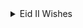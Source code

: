 <details>
  <summary>Eid II Wishes</summary>

<details>
<summary> EXPAND TOWARDS GREETINGS</summary>
  
  ```
  Privileged to see your presence here!
  ```
  
<details>
        <summary>Eid_II Checklist: Primary celebration and festival</summary>

   - [ ]  Scale: Major impact
   - [ ]  Category: Religion
   - [ ]  Emotional range: Highly sensitive
   - [ ]  Invitation at my home: Open for all
   - [ ]  Vocal pitch: Minor chord
   - [ ]  Dress: Festive and cheerful but nevermin

        </details>

<details>
        <summary>
        RASHADUL ISLAM ross</summary>

<details>
            <summary>Developed by</summary>

   * B.Sc. in Computer Science, CA
   * B.Sc. in Computer Engineering, BD

<details>
            <summary>Specialization</summary>

   + Computer System & Software
   + Software Engineering


<details>
            <summary>Expertise</summary>

   + Enterprise inauguration and expansion
   + System or Software Design and Development
   + A.I. & devOP
   + Consulting
   + Business Intelligence and Big Data
   + Liaison
   + Country Lead
   + University speech giving
   + So much in corporates, social responsibility
   + STEM community development
   + Charity

 </details>
 </details>
 </details>
</details>

<details>
        <summary> Greeting</summary>

   > Eid is in you! Everything senses great if you make it sensible and attentive greatness. Happy holidays & feast to you and your f&f both at home and abroad.

   > ঈদ আপনার মাঝেই! আপনি সর্বজনীন অবহিত ও স্বীকৃত বৈশিষ্ট্য অনুভূতিতে থাকলে, সবাই ভাল থাকবে। দেশে ও বিদেশে আপনার সবাইকে ও আপনাকে কাজের ছুটির আন্তরিক শুভেচ্ছা।

   > L'Eid est en vous! Tout et bon si vous en faites une grandeur sensible et attentive. Joyeuses fêtes et fêtes à vous, à vos amis et à votre famille, tant chez vous qu'à l'étranger.

   </details>

<details>
        <summary> Those who miss me: here says all</summary>

   ![Pixels](img_2_1687960547281.jpg)

   </details>

 <details>
   <summary> Reach me</summary>

   | Title      | Location |  Availability     |
   | :---        |    :----:   |          ---: |
   | Webex      | Gmail: rashadul.cse       | Always   |
   | Postbox      | Outlook: itsme.rashadul       | Always   |
   | SMS/Page  | +HH0 AHDA GO ROSS        |  Always      |
   | Cell  | +HH0 AGA DAA HCIE        |  11PM to 11AM EDT      |
   | Venue  | BE.7376062, HI.2598786        |  Always      |

 </details>
</details>

```
Thank you!
```
</details>
